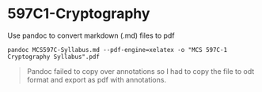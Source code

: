 # 597C1-Cryptography

Use pandoc to convert markdown (.md) files to pdf

`pandoc MCS597C-Syllabus.md --pdf-engine=xelatex -o "MCS 597C-1 Cryptography Syllabus".pdf`

> Pandoc failed to copy over annotations so I had to copy the file to odt format and export as pdf with annotations.